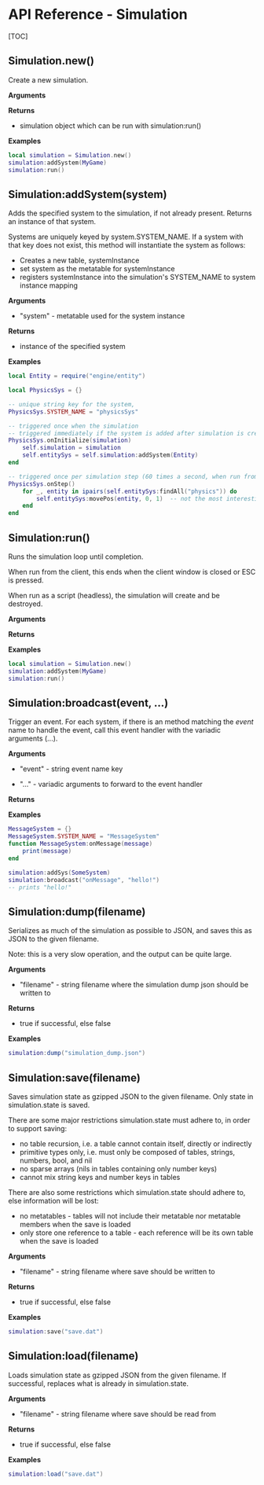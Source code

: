 # API Reference - Simulation

[TOC]

## Simulation.new()
Create a new simulation.

**Arguments**

**Returns**

- simulation object which can be run with simulation:run()

**Examples**

```lua
local simulation = Simulation.new()
simulation:addSystem(MyGame)
simulation:run()
```


## Simulation:addSystem(system)
Adds the specified system to the simulation, if not already present.  Returns an instance of that system.

Systems are uniquely keyed by system.SYSTEM_NAME. If a system with that key does not exist, this method will instantiate the system as follows:

- Creates a new table, systemInstance
- set system as the metatable for systemInstance
- registers systemInstance into the simulation's SYSTEM_NAME to system instance mapping

**Arguments**

- "system" - metatable used for the system instance

**Returns**

- instance of the specified system

**Examples**

```lua
local Entity = require("engine/entity")

local PhysicsSys = {}

-- unique string key for the system,
PhysicsSys.SYSTEM_NAME = "physicsSys"

-- triggered once when the simulation
-- triggered immediately if the system is added after simulation is created
PhysicsSys.onInitialize(simulation)
	self.simulation = simulation
	self.entitySys = self.simulation:addSystem(Entity)
end

-- triggered once per simulation step (60 times a second, when run from the client)
PhysicsSys.onStep()
	for _, entity in ipairs(self.entitySys:findAll("physics")) do
		self.entitySys:movePos(entity, 0, 1)  -- not the most interesting gravity physics
	end
end
```


## Simulation:run()
Runs the simulation loop until completion.

When run from the client, this ends when the client window is closed or ESC is pressed.

When run as a script (headless), the simulation will create and be destroyed.

**Arguments**

**Returns**

**Examples**

```lua
local simulation = Simulation.new()
simulation:addSystem(MyGame)
simulation:run()
```


## Simulation:broadcast(event, ...)
Trigger an event.  For each system, if there is an method matching the *event* name to handle the event,
call this event handler with the variadic arguments (...).

**Arguments**

- "event" - string event name key

- "..." - variadic arguments to forward to the event handler

**Returns**

**Examples**

```lua
MessageSystem = {}
MessageSystem.SYSTEM_NAME = "MessageSystem"
function MessageSystem:onMessage(message)
	print(message)
end

simulation:addSys(SomeSystem)
simulation:broadcast("onMessage", "hello!")
-- prints "hello!"
```


## Simulation:dump(filename)
Serializes as much of the simulation as possible to JSON,
and saves this as JSON to the given filename.

Note: this is a very slow operation, and the output can be quite large.

**Arguments**

- "filename" - string filename where the simulation dump json should be written to

**Returns**

- true if successful, else false

**Examples**

```lua
simulation:dump("simulation_dump.json")
```


## Simulation:save(filename)
Saves simulation state as gzipped JSON to the given filename.  Only state in simulation.state is saved.

There are some major restrictions simulation.state must adhere to, in order to support saving:

- no table recursion, i.e. a table cannot contain itself, directly or indirectly
- primitive types only, i.e. must only be composed of tables, strings, numbers, bool, and nil
- no sparse arrays (nils in tables containing only number keys)
- cannot mix string keys and number keys in tables

There are also some restrictions which simulation.state should adhere to, else information will be lost:

- no metatables - tables will not include their metatable nor metatable members when the save is loaded
- only store one reference to a table - each reference will be its own table when the save is loaded

**Arguments**

- "filename" - string filename where save should be written to

**Returns**

- true if successful, else false

**Examples**

```lua
simulation:save("save.dat")
```


## Simulation:load(filename)
Loads simulation state as gzipped JSON from the given filename.  If successful, replaces what is already in simulation.state.

**Arguments**

- "filename" - string filename where save should be read from

**Returns**

- true if successful, else false

**Examples**

```lua
simulation:load("save.dat")
```
